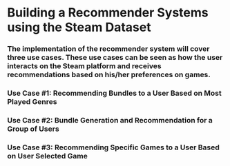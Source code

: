 # Building a Recommender Systems using the Steam Dataset

### The implementation of the recommender system will cover three use cases. These use cases can be seen as how the user interacts on the Steam platform and receives recommendations based on his/her preferences on games.

### Use Case #1: Recommending Bundles to a User Based on Most Played Genres
### Use Case #2: Bundle Generation and Recommendation for a Group of Users
### Use Case #3: Recommending Specific Games to a User Based on User Selected Game
